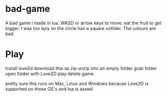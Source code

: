 # bad-game
A bad game i made in lua. WASD or arrow keys to move. eat the fruit to get bigger. I was too lazy so the circle has a square collider. The colours are bad. 

# Play

install love2d
download this as zip
unzip into an empty folder
grab folder
open folder with Love2D 
play
delete game

pretty sure this runs on Mac, Linux and Windows because Love2D is supported on those OS's and lua is aswell. 
